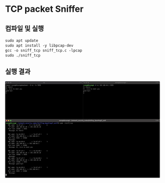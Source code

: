 # TCP packet Sniffer



## 컴파일 및 실행
```
sudo apt update
sudo apt install -y libpcap-dev
gcc -o sniff_tcp sniff_tcp.c -lpcap
sudo ./sniff_tcp
```


## 실행 결과
![](result.png)
